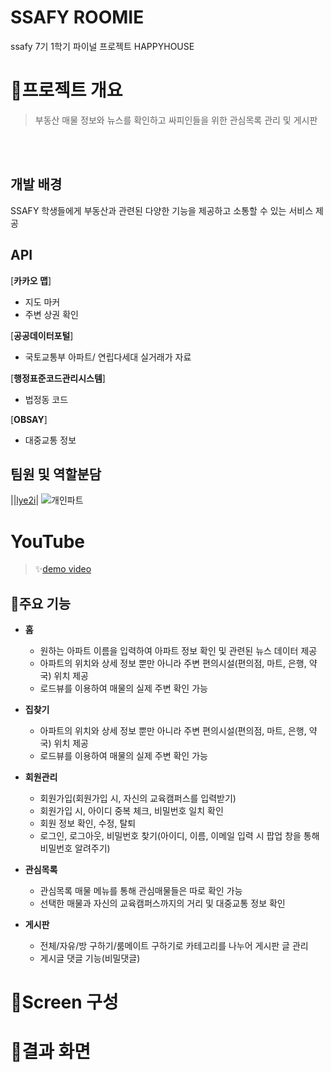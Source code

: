 # SSAFY ROOMIE
ssafy 7기 1학기 파이널 프로젝트 HAPPYHOUSE

# 🏡프로젝트 개요 
> 부동산 매물 정보와 뉴스를 확인하고 싸피인들을 위한 관심목록 관리 및 게시판 </br>

</br>
</br>

## 개발 배경
SSAFY 학생들에게 부동산과 관련된 다양한 기능을 제공하고 소통할 수 있는 서비스 제공 

## API
[**카카오 맵**]
- 지도 마커
- 주변 상권 확인

[**공공데이터포털**]
- 국토교통부 아파트/ 연립다세대 실거래가 자료

[**행정표준코드관리시스템**]
- 법정동 코드

[**OBSAY**]
- 대중교통 정보

## 팀원 및 역할분담
|[]()|[lye2i](https://github.com/lye2i)|
![개인파트](https://user-images.githubusercontent.com/65855978/170497377-c4a6d5d6-31c1-49e6-94ac-3964d8ad70fa.png)


# YouTube
>  ✨[demo video](https://www.youtube.com/watch?v=BEAs4nZEI5M)<br/>

## 🏡주요 기능
- **홈**
    - 원하는 아파트 이름을 입력하여 아파트 정보 확인 및 관련된 뉴스 데이터 제공
    - 아파트의 위치와 상세 정보 뿐만 아니라 주변 편의시설(편의점, 마트, 은행, 약국) 위치 제공
    - 로드뷰를 이용하여 매물의 실제 주변 확인 가능

- **집찾기**
    - 아파트의 위치와 상세 정보 뿐만 아니라 주변 편의시설(편의점, 마트, 은행, 약국) 위치 제공
    - 로드뷰를 이용하여 매물의 실제 주변 확인 가능

- **회원관리**
    - 회원가입(회원가입 시, 자신의 교육캠퍼스를 입력받기)
    - 회원가입 시, 아이디 중복 체크, 비밀번호 일치 확인
    - 회원 정보 확인, 수정, 탈퇴
    - 로그인, 로그아웃, 비밀번호 찾기(아이디, 이름, 이메일 입력 시 팝업 창을 통해 비밀번호 알려주기)

- **관심목록**
    - 관심목록 매물 메뉴를 통해 관심매물들은 따로 확인 가능
    - 선택한 매물과 자신의 교육캠퍼스까지의 거리 및 대중교통 정보 확인
    
- **게시판**
    - 전체/자유/방 구하기/룸메이트 구하기로 카테고리를 나누어 게시판 글 관리
    - 게시글 댓글 기능(비밀댓글)


# 🏡Screen 구성



# 🏡결과 화면



